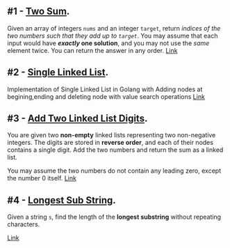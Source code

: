 ## #1 - [Two Sum](./two-sum).
Given an array of integers `nums` and an integer `target`, return _indices of the two numbers such that they add up to `target`_. You may assume that each input would have **_exactly_ one solution**, and you may not use the _same_ element twice. You can return the answer in any order. 
[Link](./two-sum)

## #2 - [Single Linked List](./linked-list).
Implementation of Single Linked List in Golang with Adding nodes at begining,ending and deleting node with value search operations 
[Link](./linked-list)

## #3 - [Add Two Linked List Digits](./add-two-ll).
You are given two **non-empty** linked lists representing two non-negative integers. The digits are stored in **reverse order**, and each of their nodes contains a single digit. Add the two numbers and return the sum as a linked list.

You may assume the two numbers do not contain any leading zero, except the number 0 itself.
[Link](./add-two-ll)


## #4 - [Longest Sub String](./max-sub-str).
Given a string `s`, find the length of the **longest substring** without repeating characters.

[Link](./max-sub-str)